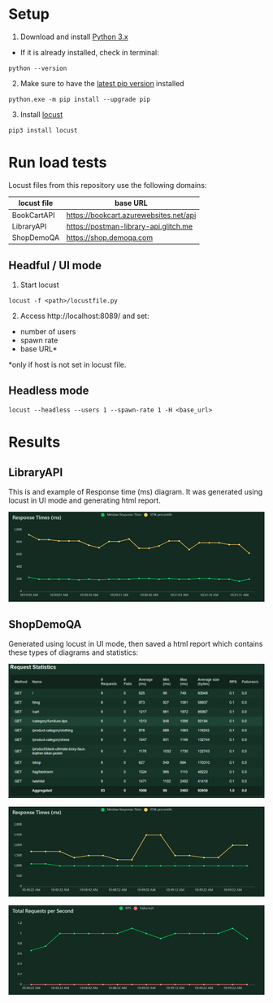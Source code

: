 # Setup

1. Download and install [Python 3.x](https://www.python.org/downloads/windows/)
- If it is already installed, check in terminal:

```
python --version
```

2. Make sure to have the [latest pip version](https://pip.pypa.io/en/stable/installation/) installed

```
python.exe -m pip install --upgrade pip
```

3. Install [locust](http://docs.locust.io/en/stable/installation.html)

```
pip3 install locust
```

# Run load tests

Locust files from this repository use the following domains:

 locust file | base URL  
 --- | --- 
 BookCartAPI | https://bookcart.azurewebsites.net/api 
 LibraryAPI | https://postman-library-api.glitch.me
 ShopDemoQA | https://shop.demoqa.com

## Headful / UI mode
1. Start locust
```
locust -f <path>/locustfile.py
```

2. Access http://localhost:8089/ and set:
- number of users
- spawn rate
- base URL*

*only if host is not set in locust file.

## Headless mode

```
locust --headless --users 1 --spawn-rate 1 -H <base_url>
```

# Results

## LibraryAPI

This is and example of Response time (ms) diagram. It was generated using locust in UI mode and generating html report.

![LibraryAPI-response_time](/LibraryAPI/response_times_(ms).png "LibraryAPI-response_time")

## ShopDemoQA

Generated using locust in UI mode, then saved a html report which contains these types of diagrams and statistics:

![ShopDemoQA-request-statistics](/ShopDemoQA/request_statistics.PNG "ShopDemoQA-request-statistics")

![ShopDemoQA-response-times](/ShopDemoQA/response_times_(ms).png "ShopDemoQA-response-times")

![ShopDemoQA-total-req-per-s](/ShopDemoQA/total_requests_per_second.png "ShopDemoQA-total-req-per-s")